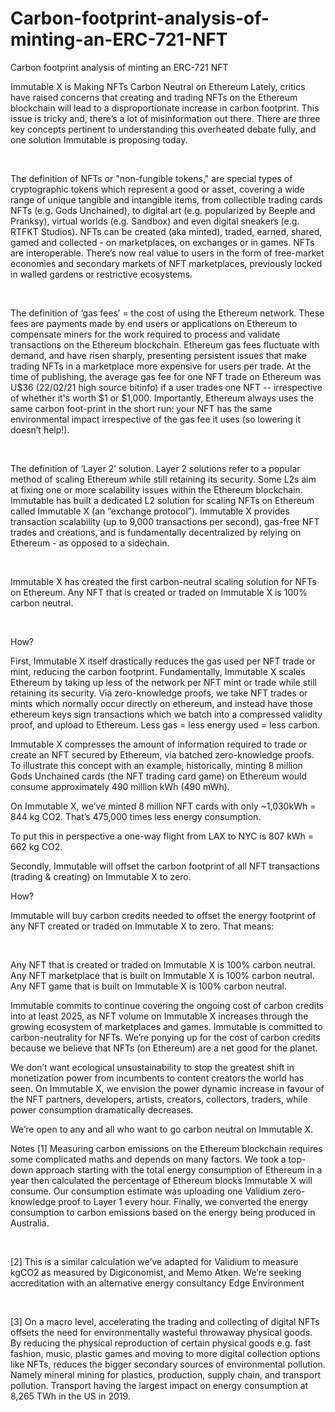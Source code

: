 # Carbon-footprint-analysis-of-minting-an-ERC-721-NFT
Carbon footprint analysis of minting an ERC-721 NFT

Immutable X is Making NFTs Carbon Neutral on Ethereum
Lately, critics have raised concerns that creating and trading NFTs on the Ethereum blockchain will lead to a disproportionate increase in carbon footprint. This issue is tricky and, there’s a lot of misinformation out there. There are three key concepts pertinent to understanding this overheated debate fully, and one solution Immutable is proposing today. 

‍

The definition of NFTs or "non-fungible tokens,"  are special types of cryptographic tokens which represent a good or asset, covering a wide range of unique tangible and intangible items, from collectible trading cards NFTs (e.g. Gods Unchained), to digital art (e.g. popularized by Beeple and Pranksy), virtual worlds (e.g. Sandbox) and even digital sneakers (e.g. RTFKT Studios). NFTs can be created (aka minted), traded, earned, shared, gamed and collected - on marketplaces, on exchanges or in games. NFTs are interoperable. There’s now real value to users in the form of free-market economies and secondary markets of NFT marketplaces, previously locked in walled gardens or restrictive ecosystems.

‍

The definition of ‘gas fees’ = the cost of using the Ethereum network. These fees are payments made by end users or applications on Ethereum to compensate miners for the work required to process and validate transactions on the Ethereum blockchain. Ethereum gas fees fluctuate with demand, and have risen sharply, presenting persistent issues that make trading NFTs in a marketplace more expensive for users per trade. At the time of publishing, the average gas fee for one NFT trade on Ethereum was U$36  (22/02/21 high source bitinfo) if a user trades one NFT -- irrespective of whether it's worth $1 or $1,000. Importantly, Ethereum always uses the same carbon foot-print in the short run: your NFT has the same environmental impact irrespective of the gas fee it uses (so lowering it doesn’t help!).

‍

The definition of ‘Layer 2’ solution.  Layer 2 solutions refer to a popular method of scaling Ethereum while still retaining its security. Some L2s aim at fixing one or more scalability issues within the Ethereum blockchain. Immutable has built a dedicated L2 solution for scaling NFTs on Ethereum called Immutable X (an “exchange protocol”). Immutable X provides transaction scalability (up to 9,000 transactions per second), gas-free NFT trades and creations, and is fundamentally decentralized by relying on Ethereum - as opposed to a sidechain. 

‍

Immutable X has created the first carbon-neutral scaling solution for NFTs on Ethereum. 
Any NFT that is created or traded on Immutable X is 100% carbon neutral. 

‍

How? 
‍

First, Immutable X itself drastically reduces the gas used per NFT trade or mint, reducing the carbon footprint.
Fundamentally, Immutable X scales Ethereum by taking up less of the network per NFT mint or trade while still retaining its security. Via zero-knowledge proofs, we take NFT trades or mints which normally occur directly on ethereum, and instead have those ethereum keys sign transactions which we batch into a compressed validity proof, and upload to Ethereum. Less gas = less energy used = less carbon.

Immutable X compresses the amount of information required to trade or create an NFT secured by Ethereum, via batched zero-knowledge proofs. To illustrate this concept with an example, historically, minting 8 million Gods Unchained cards (the NFT trading card game) on Ethereum would consume approximately 490 million kWh (490 mWh). 

On Immutable X, we’ve minted 8 million NFT cards with only ~1,030kWh = 844 kg CO2. That’s 475,000 times less energy consumption. 

To put this in perspective a one-way flight from LAX to NYC is 807 kWh = 662 kg CO2.


Secondly, Immutable will offset the carbon footprint of all NFT transactions (trading & creating) on Immutable X to zero.
‍

How?


Immutable will buy carbon credits needed to offset the energy footprint of any NFT created or traded on Immutable X to zero. That means:

‍

Any NFT that is created or traded on Immutable X is 100% carbon neutral. 
Any NFT marketplace that is built on Immutable X is 100% carbon neutral.
Any NFT game that is built on Immutable X is 100% carbon neutral.
‍

Immutable commits to continue covering the ongoing cost of carbon credits into at least 2025, as NFT volume on Immutable X increases through the growing ecosystem of marketplaces and games. Immutable is committed to carbon-neutrality for NFTs. We’re ponying up for the cost of carbon credits because we believe that NFTs (on Ethereum) are a net good for the planet.

We don’t want ecological unsustainability to stop the greatest shift in monetization power from incumbents to content creators the world has seen. On Immutable X, we envision the power dynamic increase in favour of the NFT partners, developers, artists, creators, collectors, traders, while power consumption dramatically decreases. 

We’re open to any and all who want to go carbon neutral on Immutable X. 



Notes 
[1] Measuring carbon emissions on the Ethereum blockchain requires some complicated maths and depends on many factors. We took a top-down approach starting with the total energy consumption of Ethereum in a year then calculated the percentage of Ethereum blocks Immutable X will consume. Our consumption estimate was uploading one Validium zero-knowledge proof to Layer 1 every hour. Finally, we converted the energy consumption to  carbon emissions based on the energy being produced in Australia. 

‍

[2] This is a similar calculation we’ve adapted for Validium to measure kgCO2 as measured by Digiconomist, and Memo Atken. We’re seeking accreditation with an alternative energy consultancy Edge Environment

‍

[3] On a macro level, accelerating the trading and collecting of digital NFTs offsets the need for environmentally wasteful throwaway physical goods. By reducing the physical reproduction of certain physical goods e.g. fast fashion, music, plastic games and moving to more digital collection options like NFTs, reduces the bigger secondary sources of environmental pollution. Namely mineral mining for plastics, production, supply chain, and transport pollution. Transport having the largest impact on energy consumption at 8,265 TWh in the US in 2019. 
